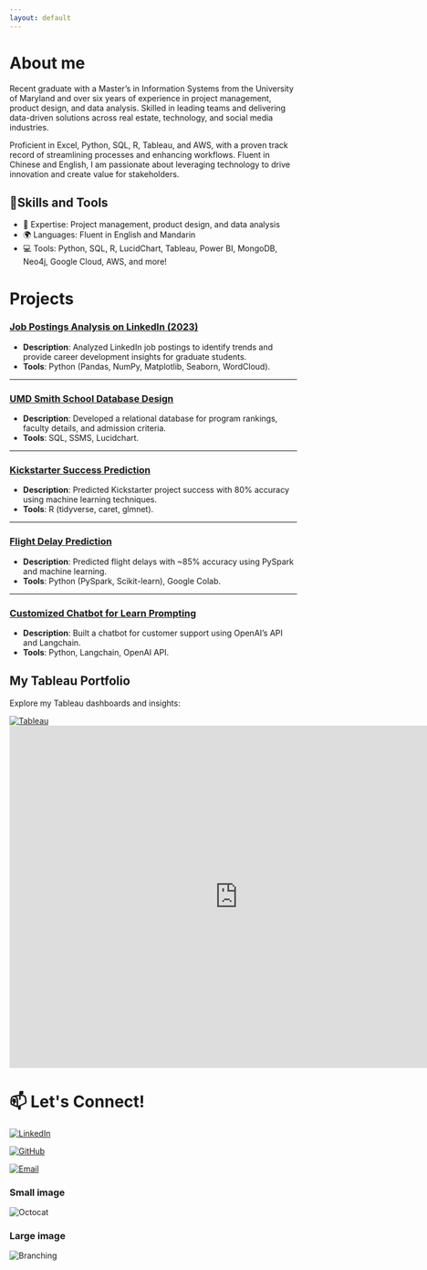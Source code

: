 ```yaml
---
layout: default
---
```


# About me

Recent graduate with a Master’s in Information Systems from the University of Maryland and over six years of experience in project management, product design, and data analysis. Skilled in leading teams and delivering data-driven solutions across real estate, technology, and social media industries.

Proficient in Excel, Python, SQL, R, Tableau, and AWS, with a proven track record of streamlining processes and enhancing workflows. Fluent in Chinese and English, I am passionate about leveraging technology to drive innovation and create value for stakeholders.

## 🚀Skills and Tools
> 
- 🌟 Expertise: Project management, product design, and data analysis
- 🌍 Languages: Fluent in English and Mandarin
- 💻 Tools: Python, SQL, R, LucidChart, Tableau, Power BI, MongoDB, Neo4j, Google Cloud, AWS, and more!
>

# Projects

### [Job Postings Analysis on LinkedIn (2023)](https://github.com/username/linkedin-job-analysis)
- **Description**: Analyzed LinkedIn job postings to identify trends and provide career development insights for graduate students.
- **Tools**: Python (Pandas, NumPy, Matplotlib, Seaborn, WordCloud).

---

### [UMD Smith School Database Design](https://github.com/username/umd-database-design)
- **Description**: Developed a relational database for program rankings, faculty details, and admission criteria.
- **Tools**: SQL, SSMS, Lucidchart.

---

### [Kickstarter Success Prediction](https://github.com/username/kickstarter-prediction)
- **Description**: Predicted Kickstarter project success with 80% accuracy using machine learning techniques.
- **Tools**: R (tidyverse, caret, glmnet).

---

### [Flight Delay Prediction](https://github.com/username/flight-delay-prediction)
- **Description**: Predicted flight delays with ~85% accuracy using PySpark and machine learning.
- **Tools**: Python (PySpark, Scikit-learn), Google Colab.

---

### [Customized Chatbot for Learn Prompting](https://github.com/username/learn-prompting-chatbot)
- **Description**: Built a chatbot for customer support using OpenAI’s API and Langchain.
- **Tools**: Python, Langchain, OpenAI API.

<h2>My Tableau Portfolio</h2>
<p>Explore my Tableau dashboards and insights:</p>
<a href="https://public.tableau.com/profile/jessica.xu4377/" target="_blank">
    <img src="https://img.shields.io/badge/Tableau-Portfolio-orange?logo=tableau" alt="Tableau" />
</a>
<br>
<iframe 
    src="https://public.tableau.com/shared/QDCCR34G7?:display_count=n&:origin=viz_share_link" 
    width="800" 
    height="600" 
    frameborder="0">
</iframe>




# 📫 Let's Connect!

[![LinkedIn](https://img.shields.io/badge/LinkedIn-Profile-blue?logo=linkedin)](https://linkedin.com/in/ningjessicaxu/)

[![GitHub](https://img.shields.io/badge/GitHub-Profile-black?logo=github)](https://github.com/supervicky88)

[![Email](https://img.shields.io/badge/Email-Contact-red?logo=gmail)](mailto:jessicaxu2019@gmail.com)

### Small image

![Octocat](https://github.githubassets.com/images/icons/emoji/octocat.png)

### Large image

![Branching](https://guides.github.com/activities/hello-world/branching.png)
